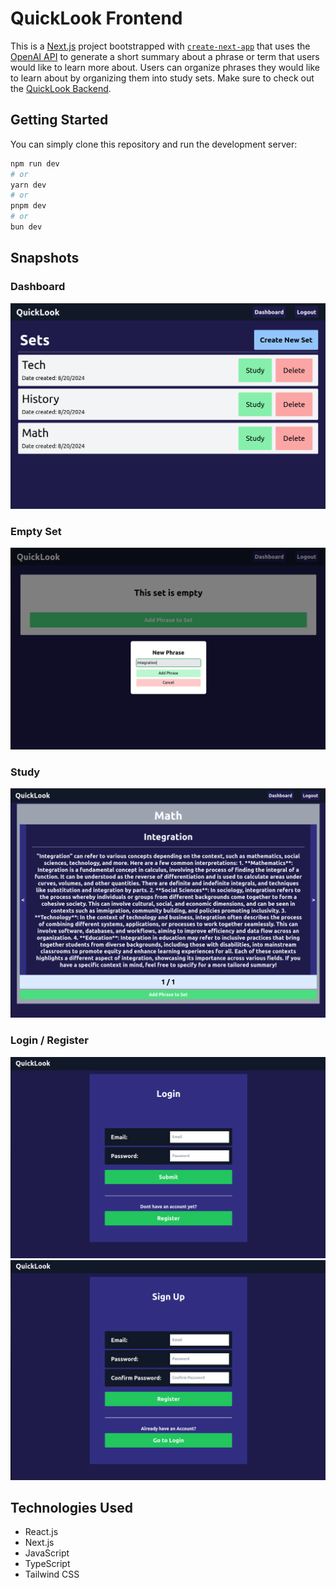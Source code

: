 # QuickLook Frontend

This is a [Next.js](https://nextjs.org/) project bootstrapped with [`create-next-app`](https://github.com/vercel/next.js/tree/canary/packages/create-next-app) that uses the [OpenAI API](https://platform.openai.com/) to generate a short summary about a phrase or term that
users would like to learn more about. Users can organize phrases they would like to learn about by organizing them into study sets. Make sure to check out the [QuickLook Backend](https://github.com/Kevin-Aguirre/QuickLook-Backend).

## Getting Started

You can simply clone this repository and run the development server:

```bash
npm run dev
# or
yarn dev
# or
pnpm dev
# or
bun dev
```


## Snapshots

### Dashboard

![Alt text](./src/media/readme/dashboard.png)

### Empty Set

![Alt text](./src/media/readme/emptyset.png)

### Study

![Alt text](./src/media/readme/summary.png)


### Login / Register

![Alt text](./src/media/readme/login.png)
![Alt text](./src/media/readme/register.png)

## Technologies Used 
- React.js
- Next.js
- JavaScript
- TypeScript
- Tailwind CSS